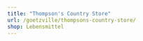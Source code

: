 ```yaml
---
title: "Thompson's Country Store"
url: /goetzville/thompsons-country-store/
shop: Lebensmittel
---
```

